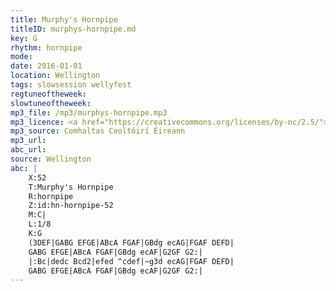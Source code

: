 ```yaml
---
title: Murphy's Hornpipe
titleID: murphys-hornpipe.md
key: G
rhythm: hornpipe
mode:
date: 2016-01-01
location: Wellington
tags: slowsession wellyfest
regtuneoftheweek:
slowtuneoftheweek:
mp3_file: /mp3/murphys-hornpipe.mp3
mp3_licence: <a href="https://creativecommons.org/licenses/by-nc/2.5/">CC-BY-NC-2.5</a>
mp3_source: Comhaltas Ceoltóirí Éireann
mp3_url:
abc_url:
source: Wellington
abc: |
    X:52
    T:Murphy's Hornpipe
    R:hornpipe
    Z:id:hn-hornpipe-52
    M:C|
    L:1/8
    K:G
    (3DEF|GABG EFGE|ABcA FGAF|GBdg ecAG|FGAF DEFD|
    GABG EFGE|ABcA FGAF|GBdg ecAF|G2GF G2:|
    |:Bc|dedc Bcd2|efed ^cdef|~g3d ecAG|FGAF DEFD|
    GABG EFGE|ABcA FGAF|GBdg ecAF|G2GF G2:|
---
```


